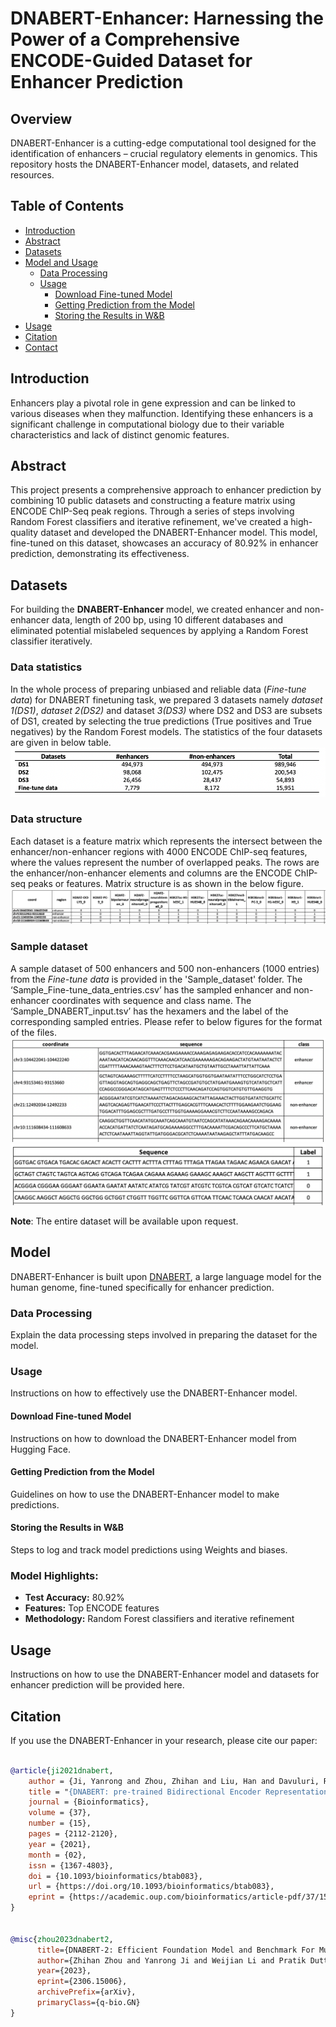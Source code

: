 # DNABERT-Enhancer: Harnessing the Power of a Comprehensive ENCODE-Guided Dataset for Enhancer Prediction

## Overview
DNABERT-Enhancer is a cutting-edge computational tool designed for the identification of enhancers – crucial regulatory elements in genomics. This repository hosts the DNABERT-Enhancer model, datasets, and related resources.

## Table of Contents
- [Introduction](#introduction)
- [Abstract](#abstract)
- [Datasets](#datasets)
- [Model and Usage](#model)
  - [Data Processing](#data-processing)
  - [Usage](#usage)
    - [Download Fine-tuned Model](#download-fine-tuned-model)
    - [Getting Prediction from the Model](#getting-prediction-from-the-model)
    - [Storing the Results in W&B](#storing-the-results-in-wb)
- [Usage](#usage)
- [Citation](#citation)
- [Contact](#contact)

## Introduction
Enhancers play a pivotal role in gene expression and can be linked to various diseases when they malfunction. Identifying these enhancers is a significant challenge in computational biology due to their variable characteristics and lack of distinct genomic features.

## Abstract
This project presents a comprehensive approach to enhancer prediction by combining 10 public datasets and constructing a feature matrix using ENCODE ChIP-Seq peak regions. Through a series of steps involving Random Forest classifiers and iterative refinement, we've created a high-quality dataset and developed the DNABERT-Enhancer model. This model, fine-tuned on this dataset, showcases an accuracy of 80.92% in enhancer prediction, demonstrating its effectiveness.

## Datasets
For building the **DNABERT-Enhancer** model, we created enhancer and non-enhancer data, length of 200 bp, using 10 different databases and eliminated potential mislabeled sequences by applying a Random Forest classifier iteratively. 

### Data statistics
In the whole process of preparing unbiased and reliable data (_Fine-tune data_) for DNABERT finetuning task, we prepared 3 datasets namely _dataset 1(DS1)_, _dataset 2(DS2)_ and dataset _3(DS3)_ where DS2 and DS3 are subsets of DS1, created by selecting the true predictions (True positives and True negatives) by the Random Forest models. The statistics of the four datasets are given in below table. ![statistics](Figures/Data_statistics.png)

### Data structure
Each dataset is a feature matrix which represents the intersect between the enhancer/non-enhancer regions with 4000 ENCODE ChIP-seq features, where the values represent the number of overlapped peaks. The rows are the enhancer/non-enhancer elements and columns are the ENCODE ChIP-seq peaks or features. Matrix structure is as shown in the below figure.![image](Figures/Sample_matrix.png)

### Sample dataset
<!--The repository includes the combined dataset of enhancer and non-enhancer sequences used for training and testing the DNABERT-Enhancer model. -->
A sample dataset of 500 enhancers and 500 non-enhancers (1000 entries) from the _Fine-tune data_ is provided in the 'Sample_dataset' folder. The ‘Sample_Fine-tune_data_entries.csv’ has the sampled enhancer and non-enhancer coordinates with sequence and class name. The ‘Sample_DNABERT_input.tsv’ has the hexamers and the label of the corresponding sampled entries. Please refer to below figures for the format of the files.
![image](Figures/Dataset_format.png)
![image](Figures/DNABERT_input.png)

**Note**: The entire dataset will be available upon request.

## Model
DNABERT-Enhancer is built upon [DNABERT](https://github.com/jerryji1993/DNABERT), a large language model for the human genome, fine-tuned specifically for enhancer prediction.

### Data Processing
Explain the data processing steps involved in preparing the dataset for the model.

### Usage
Instructions on how to effectively use the DNABERT-Enhancer model.


#### Download Fine-tuned Model
Instructions on how to download the DNABERT-Enhancer model from Hugging Face.

#### Getting Prediction from the Model
Guidelines on how to use the DNABERT-Enhancer model to make predictions.

#### Storing the Results in W&B
Steps to log and track model predictions using Weights and biases.

### Model Highlights:
- **Test Accuracy:** 80.92%
- **Features:** Top ENCODE features
- **Methodology:** Random Forest classifiers and iterative refinement

## Usage
Instructions on how to use the DNABERT-Enhancer model and datasets for enhancer prediction will be provided here.

## Citation
If you use the DNABERT-Enhancer in your research, please cite our paper:

```bib

@article{ji2021dnabert,
    author = {Ji, Yanrong and Zhou, Zhihan and Liu, Han and Davuluri, Ramana V},
    title = "{DNABERT: pre-trained Bidirectional Encoder Representations from Transformers model for DNA-language in genome}",
    journal = {Bioinformatics},
    volume = {37},
    number = {15},
    pages = {2112-2120},
    year = {2021},
    month = {02},
    issn = {1367-4803},
    doi = {10.1093/bioinformatics/btab083},
    url = {https://doi.org/10.1093/bioinformatics/btab083},
    eprint = {https://academic.oup.com/bioinformatics/article-pdf/37/15/2112/50578892/btab083.pdf},
}


@misc{zhou2023dnabert2,
      title={DNABERT-2: Efficient Foundation Model and Benchmark For Multi-Species Genome}, 
      author={Zhihan Zhou and Yanrong Ji and Weijian Li and Pratik Dutta and Ramana Davuluri and Han Liu},
      year={2023},
      eprint={2306.15006},
      archivePrefix={arXiv},
      primaryClass={q-bio.GN}
}
